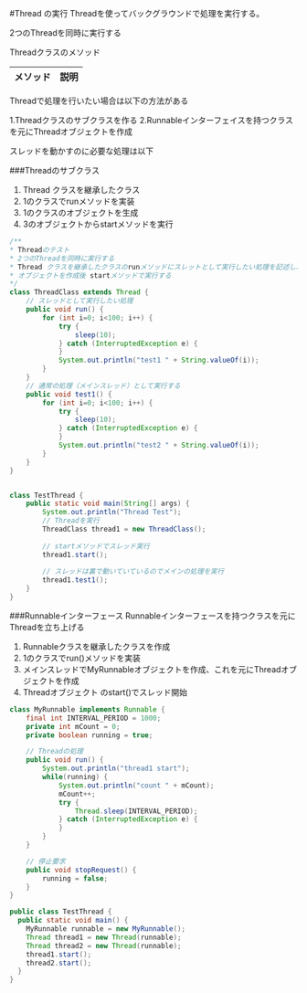 #Thread の実行
Threadを使ってバックグラウンドで処理を実行する。

2つのThreadを同時に実行する

Threadクラスのメソッド

|メソッド|説明|
|---|---|


Threadで処理を行いたい場合は以下の方法がある

1.Threadクラスのサブクラスを作る
2.Runnableインターフェイスを持つクラスを元にThreadオブジェクトを作成

スレッドを動かすのに必要な処理は以下

###Threadのサブクラス
1.  Thread クラスを継承したクラス
2. 1のクラスでrunメソッドを実装
3. 1のクラスのオブジェクトを生成
4. 3のオブジェクトからstartメソッドを実行

```java
/**
* Threadのテスト
* 2つのThreadを同時に実行する
* Thread クラスを継承したクラスのrunメソッドにスレットとして実行したい処理を記述し、
* オブジェクトを作成後 startメソッドで実行する
*/
class ThreadClass extends Thread {
    // スレッドとして実行したい処理
    public void run() {
        for (int i=0; i<100; i++) {
            try {
                sleep(10);
            } catch (InterruptedException e) {
            }
            System.out.println("test1 " + String.valueOf(i));
        }
    }
    // 通常の処理（メインスレッド）として実行する
    public void test1() {
        for (int i=0; i<100; i++) {
            try {
                sleep(10);
            } catch (InterruptedException e) {
            }
            System.out.println("test2 " + String.valueOf(i));
        }
    }
}


class TestThread {
    public static void main(String[] args) {
        System.out.println("Thread Test");
        // Threadを実行
        ThreadClass thread1 = new ThreadClass();
        
        // startメソッドでスレッド実行
        thread1.start();
        
        // スレッドは裏で動いていているのでメインの処理を実行
        thread1.test1();
    }
}
```

###Runnableインターフェース
Runnableインターフェースを持つクラスを元にThreadを立ち上げる

1. Runnableクラスを継承したクラスを作成
2. 1のクラスでrun()メソッドを実装
3. メインスレッドでMyRunnableオブジェクトを作成、これを元にThreadオブジェクトを作成
4. Threadオブジェクト のstart()でスレッド開始

```java
class MyRunnable implements Runnable {
    final int INTERVAL_PERIOD = 1000;
    private int mCount = 0;
    private boolean running = true;

    // Threadの処理
    public void run() {
        System.out.println("thread1 start");
        while(running) {
            System.out.println("count " + mCount);
            mCount++;
            try {
                Thread.sleep(INTERVAL_PERIOD);
            } catch (InterruptedException e) {
            }
        }
    }

    // 停止要求
    public void stopRequest() {
        running = false;
    }
}

public class TestThread {
  public static void main() {
    MyRunnable runnable = new MyRunnable();
    Thread thread1 = new Thread(runnable);
    Thread thread2 = new Thread(runnable);
    thread1.start();
    thread2.start();
  }
}
```

